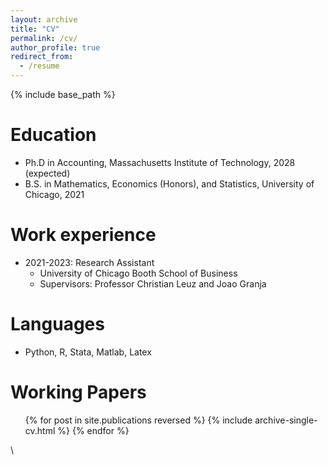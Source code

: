 ```yaml
---
layout: archive
title: "CV"
permalink: /cv/
author_profile: true
redirect_from:
  - /resume
---
```


{% include base_path %}

Education
======
* Ph.D in Accounting, Massachusetts Institute of Technology, 2028 (expected)
* B.S. in Mathematics, Economics (Honors), and Statistics, University of Chicago, 2021

Work experience
======
* 2021-2023: Research Assistant
  * University of Chicago Booth School of Business
  * Supervisors: Professor Christian Leuz and Joao Granja
  
Languages
======
* Python, R, Stata, Matlab, Latex

Working Papers
======
  <ul>{% for post in site.publications reversed %}
    {% include archive-single-cv.html %}
  {% endfor %}</ul>
 \
